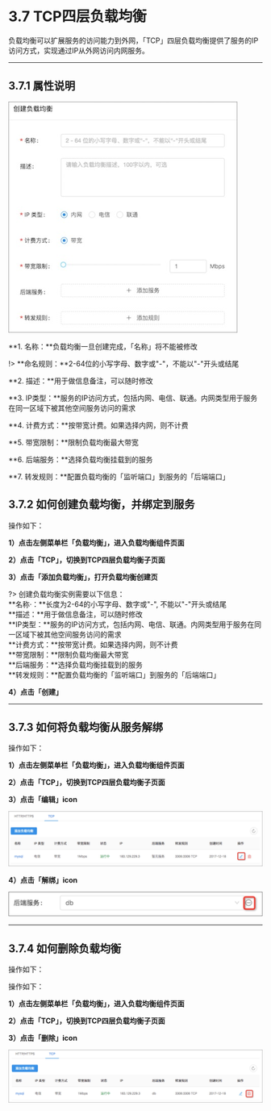 # 3.7 TCP四层负载均衡
负载均衡可以扩展服务的访问能力到外网，「TCP」四层负载均衡提供了服务的IP访问方式，实现通过IP从外网访问内网服务。
***

## 3.7.1 属性说明

![](_figures/user-guide/lb_4_para.jpg)

**1. 名称：**负载均衡一旦创建完成，「名称」将不能被修改

!> **命名规则：**2-64位的小写字母、数字或"-"，不能以"-"开头或结尾

**2. 描述：**用于做信息备注，可以随时修改

**3. IP类型：**服务的IP访问方式，包括内网、电信、联通。内网类型用于服务在同一区域下被其他空间服务访问的需求

**4. 计费方式：**按带宽计费。如果选择内网，则不计费

**5. 带宽限制：**限制负载均衡最大带宽

**6. 后端服务：**选择负载均衡挂载到的服务

**7. 转发规则：**配置负载均衡的「监听端口」到服务的「后端端口」

## 3.7.2 如何创建负载均衡，并绑定到服务

操作如下：

**1）点击左侧菜单栏「负载均衡」，进入负载均衡组件页面**

**2）点击「TCP」，切换到TCP四层负载均衡子页面**

**3）点击「添加负载均衡」，打开负载均衡创建页**

?> 创建负载均衡实例需要以下信息：		
   **名称·：**长度为2-64的小写字母、数字或"-", 不能以"-"开头或结尾<br>
   **描述：**用于做信息备注，可以随时修改<br>
   **IP类型：**服务的IP访问方式，包括内网、电信、联通。内网类型用于服务在同一区域下被其他空间服务访问的需求<br>
   **计费方式：**按带宽计费。如果选择内网，则不计费<br>
   **带宽限制：**限制负载均衡最大带宽<br>
   **后端服务：**选择负载均衡挂载到的服务<br>
   **转发规则：**配置负载均衡的「监听端口」到服务的「后端端口」<br>
   
**4）点击「创建」**
***

## 3.7.3 如何将负载均衡从服务解绑

操作如下：

**1）点击左侧菜单栏「负载均衡」，进入负载均衡组件页面** 

**2）点击「TCP」，切换到TCP四层负载均衡子页面**

**3）点击「编辑」icon**

![添加负载均衡](_figures/user-guide/lb_4_edit.jpg)

**4）点击「解绑」icon**

![添加负载均衡](_figures/user-guide/lb_4_service_off.jpg)
***

## 3.7.4 如何删除负载均衡

操作如下：

操作如下：

**1）点击左侧菜单栏「负载均衡」，进入负载均衡组件页面** 

**2）点击「TCP」，切换到TCP四层负载均衡子页面**

**3）点击「删除」icon**

![添加负载均衡](_figures/user-guide/lb_4_delete.jpg)